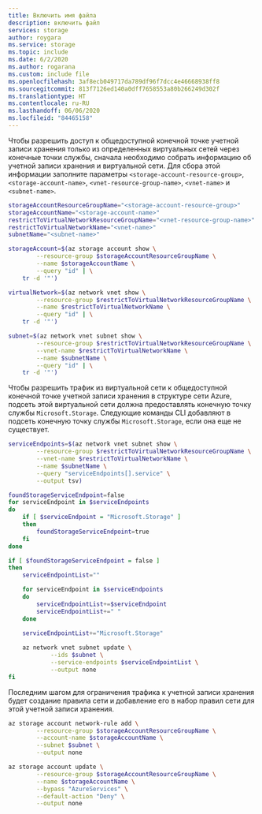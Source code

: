 ```yaml
---
title: Включить имя файла
description: включить файл
services: storage
author: roygara
ms.service: storage
ms.topic: include
ms.date: 6/2/2020
ms.author: rogarana
ms.custom: include file
ms.openlocfilehash: 3af8ecb049717da789df96f7dcc4e46668938ff8
ms.sourcegitcommit: 813f7126ed140a0dff7658553a80b266249d302f
ms.translationtype: HT
ms.contentlocale: ru-RU
ms.lasthandoff: 06/06/2020
ms.locfileid: "84465158"
---
```

Чтобы разрешить доступ к общедоступной конечной точке учетной записи хранения только из определенных виртуальных сетей через конечные точки службы, сначала необходимо собрать информацию об учетной записи хранения и виртуальной сети. Для сбора этой информации заполните параметры `<storage-account-resource-group>`, `<storage-account-name>`, `<vnet-resource-group-name>`, `<vnet-name>` и `<subnet-name>`.

```bash
storageAccountResourceGroupName="<storage-account-resource-group>"
storageAccountName="<storage-account-name>"
restrictToVirtualNetworkResourceGroupName="<vnet-resource-group-name>"
restrictToVirtualNetworkName="<vnet-name>"
subnetName="<subnet-name>"

storageAccount=$(az storage account show \
        --resource-group $storageAccountResourceGroupName \
        --name $storageAccountName \
        --query "id" | \
    tr -d '"')

virtualNetwork=$(az network vnet show \
        --resource-group $restrictToVirtualNetworkResourceGroupName \
        --name $restrictToVirtualNetworkName \
        --query "id" | \
    tr -d '"')

subnet=$(az network vnet subnet show \
        --resource-group $restrictToVirtualNetworkResourceGroupName \
        --vnet-name $restrictToVirtualNetworkName \
        --name $subnetName \
        --query "id" | \
    tr -d '"')
```

Чтобы разрешить трафик из виртуальной сети к общедоступной конечной точке учетной записи хранения в структуре сети Azure, подсеть этой виртуальной сети должна предоставлять конечную точку службы `Microsoft.Storage`. Следующие команды CLI добавляют в подсеть конечную точку службы `Microsoft.Storage`, если она еще не существует.

```bash
serviceEndpoints=$(az network vnet subnet show \
        --resource-group $restrictToVirtualNetworkResourceGroupName \
        --vnet-name $restrictToVirtualNetworkName \
        --name $subnetName \
        --query "serviceEndpoints[].service" \
        --output tsv)

foundStorageServiceEndpoint=false
for serviceEndpoint in $serviceEndpoints
do
    if [ $serviceEndpoint = "Microsoft.Storage" ]
    then
        foundStorageServiceEndpoint=true
    fi
done

if [ $foundStorageServiceEndpoint = false ] 
then
    serviceEndpointList=""

    for serviceEndpoint in $serviceEndpoints
    do
        serviceEndpointList+=$serviceEndpoint
        serviceEndpointList+=" "
    done
    
    serviceEndpointList+="Microsoft.Storage"

    az network vnet subnet update \
            --ids $subnet \
            --service-endpoints $serviceEndpointList \
            --output none
fi
```

Последним шагом для ограничения трафика к учетной записи хранения будет создание правила сети и добавление его в набор правил сети для этой учетной записи хранения.

```bash
az storage account network-rule add \
        --resource-group $storageAccountResourceGroupName \
        --account-name $storageAccountName \
        --subnet $subnet \
        --output none

az storage account update \
        --resource-group $storageAccountResourceGroupName \
        --name $storageAccountName \
        --bypass "AzureServices" \
        --default-action "Deny" \
        --output none
```